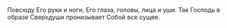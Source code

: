 Повсюду Его руки и ноги, Его глаза, головы, лица и уши. Так Господь в образе Сверхдуши пронизывает Собой все сущее.